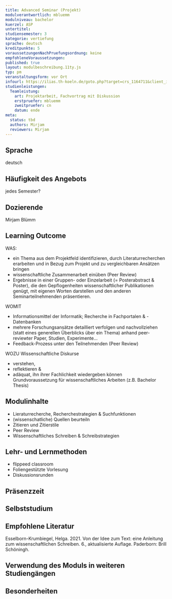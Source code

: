 ```yaml
---
title: Advanced Seminar (Projekt)
modulverantwortlich: mbluemm
modulniveau: bachelor
kuerzel: ASP
untertitel:
studiensemester: 3
kategorie: vertiefung
sprache: deutsch
kreditpunkte: 5
voraussetzungenNachPruefungsordnung: keine
empfohleneVoraussetzungen: 
published: true
layout: modulbeschreibung.11ty.js
typ: pm
veranstaltungsform: vor Ort
infourl: https://ilias.th-koeln.de/goto.php?target=crs_1164711&client_id=ILIAS_FH_Koeln
studienleistungen:
  Teamleistung:
    art: Projektarbeit, Fachvortrag mit Diskussion
    erstpruefer: mbluemm
    zweitpruefer: cn
    datum: ende
meta:
  status: tbd  
  authors: Mirjam
  reviewers: Mirjam
---
```


## Sprache
  deutsch

## Häufigkeit des Angebots
  jedes Semester?

## Dozierende
  Mirjam Blümm

## Learning Outcome
WAS:
- ein Thema aus dem Projektfeld identifizieren, durch Literaturrecherchen erarbeiten und in Bezug zum Projekt und zu vergleichbaren Ansätzen bringen
- wissenschaftliche Zusammenarbeit einüben (Peer Review)
- Ergebnisse in einer Gruppen- oder Einzelarbeit (= Posterabstract & Poster), die den Gepflogenheiten wissenschaftlicher Publikationen genügt, mit eigenen Worten darstellen und den anderen Seminarteilnehmenden präsentieren.

WOMIT
- Informationsmittel der Informatik; Recherche in Fachportalen & -Datenbanken 
- mehrere Forschungsansätze detailliert verfolgen und nachvollziehen (statt eines generellen Überblicks über ein Thema) anhand peer-reviewter Paper, Studien, Experimente...
- Feedback-Prozess unter den Teilnehmenden (Peer Review)

WOZU
Wissenschaftliche Diskurse 
- verstehen, 
- reflektieren &
- adäquat, ihn ihrer Fachlichkeit wiedergeben können
Grundvoraussetzung für wissenschaftliches Arbeiten (z.B. Bachelor Thesis)


## Modulinhalte
- Lieraturrecherche, Recherchestrategien & Suchfunktionen
- (wissenschatliche) Quellen beurteiln
- Zitieren und Zitierstile
- Peer Review
- Wissenschaftliches Schreiben & Schreibstrategien

## Lehr- und Lernmethoden
- flippeed classroom
- Foliengestützte Vorlesung
- Diskussionsrunden
  
## Präsenzzeit

## Selbststudium

## Empfohlene Literatur
Esselborn-Krumbiegel, Helga. 2021. Von der Idee zum Text: eine Anleitung zum wissenschaftlichen Schreiben. 6., aktualisierte Auflage. Paderborn: Brill Schöningh.


## Verwendung des Moduls in weiteren Studiengängen

## Besonderheiten
